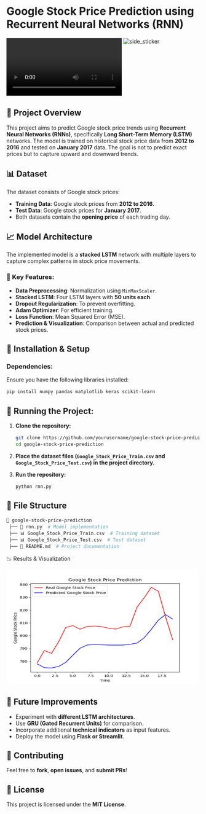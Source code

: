 # Google Stock Price Prediction using Recurrent Neural Networks (RNN)

![Stock trading](assets/trading.mp4)
<img align="right" width=200px height=200px alt="side_sticker" src="https://media3.giphy.com/media/v1.Y2lkPTc5MGI3NjExdDlmcml5MGxodXpwdGNqejdwdjg5NjUyNzYxYzRsbGlvMmZvd2o5OSZlcD12MV9pbnRlcm5hbF9naWZfYnlfaWQmY3Q9Zw/mi0bBEcygMJTceAhaw/giphy.gif"/>






## 📌 Project Overview
This project aims to predict Google stock price trends using **Recurrent Neural Networks (RNNs)**, specifically **Long Short-Term Memory (LSTM)** networks. The model is trained on historical stock price data from **2012 to 2016** and tested on **January 2017** data. The goal is not to predict exact prices but to capture upward and downward trends.

## 📊 Dataset
The dataset consists of Google stock prices:
- **Training Data**: Google stock prices from **2012 to 2016**.
- **Test Data**: Google stock prices for **January 2017**.
- Both datasets contain the **opening price** of each trading day.

## 📈 Model Architecture
The implemented model is a **stacked LSTM** network with multiple layers to capture complex patterns in stock price movements.

### 🔹 Key Features:
- **Data Preprocessing**: Normalization using `MinMaxScaler`.
- **Stacked LSTM**: Four LSTM layers with **50 units each**.
- **Dropout Regularization**: To prevent overfitting.
- **Adam Optimizer**: For efficient training.
- **Loss Function**: Mean Squared Error (MSE).
- **Prediction & Visualization**: Comparison between actual and predicted stock prices.

## 🔧 Installation & Setup
### Dependencies:
Ensure you have the following libraries installed:
```bash
pip install numpy pandas matplotlib keras scikit-learn
```

## 🔧 Running the Project:
1. **Clone the repository:**
   ```bash
   git clone https://github.com/yourusername/google-stock-price-prediction.git
   cd google-stock-price-prediction
   ```
2. **Place the dataset files (`Google_Stock_Price_Train.csv` and `Google_Stock_Price_Test.csv`) in the project directory.**   

3. **Run the repository:**
   ```bash
   python rnn.py
   ```

## 📜 File Structure

```bash
📂 google-stock-price-prediction
 ├── 📄 rnn.py  # Model implementation
 ├── 📊 Google_Stock_Price_Train.csv  # Training dataset
 ├── 📊 Google_Stock_Price_Test.csv  # Test dataset
 ├── 📄 README.md  # Project documentation
```
📉 Results & Visualization

<img src="assets/plot.png" alt="Prediction Plot" width="500" height="300">

## 🚀 Future Improvements
- Experiment with **different LSTM architectures**.
- Use **GRU (Gated Recurrent Units)** for comparison.
- Incorporate additional **technical indicators** as input features.
- Deploy the model using **Flask or Streamlit**.

## 🤝 Contributing
Feel free to **fork**, **open issues**, and **submit PRs**!

## 📜 License
This project is licensed under the **MIT License**.

